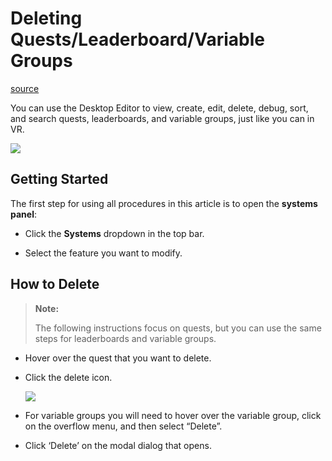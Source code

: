 # Deleting Quests/Leaderboard/Variable Groups

[source](https://developers.meta.com/horizon-worlds/learn/documentation/desktop-editor/quests-leaderboards-and-variable-groups/deleting-quests-leaderboard-variable-groups)

You can use the Desktop Editor to view, create, edit, delete, debug, sort, and search quests, leaderboards, and variable groups, just like you can in VR.

![](https://scontent.flba1-1.fna.fbcdn.net/v/t39.2365-6/452932518_512500177954605_1344854506857565130_n.png?_nc_cat=102&ccb=1-7&_nc_sid=e280be&_nc_ohc=FryRLlNAXVcQ7kNvwGd6wzF&_nc_oc=AdnMUYiAmm2-sKzPqhaqXVyiPReJix78OfsJAmfVaKfvwb0a55TGNIjZH0QqPJGNdfI&_nc_zt=14&_nc_ht=scontent.flba1-1.fna&_nc_gid=8OAS6tZVyVfxgkklXImzjg&oh=00_AfSXv2TkTAIIdfw7ftsAiPRt5yYpRbyCegHyNUzOmrGuRQ&oe=689BACD7)

## Getting Started

The first step for using all procedures in this article is to open the **systems panel**:

*   Click the **Systems** dropdown in the top bar.

*   Select the feature you want to modify.

## How to Delete

> **Note:**
> 
>  The following instructions focus on quests, but you can use the same steps for leaderboards and variable groups.

*   Hover over the quest that you want to delete.

*   Click the delete icon. 
    
    ![](https://scontent.flba1-1.fna.fbcdn.net/v/t39.2365-6/452414296_512500327954590_2436129009233423932_n.png?_nc_cat=101&ccb=1-7&_nc_sid=e280be&_nc_ohc=B9iDBF-RexEQ7kNvwETE8mu&_nc_oc=AdlHrGTd4KWAn43z8Sr8sUdOAItxmYqjjHGqSygItm9fqFfE4Ie0h7UT7fwIXMYotsw&_nc_zt=14&_nc_ht=scontent.flba1-1.fna&_nc_gid=8OAS6tZVyVfxgkklXImzjg&oh=00_AfT2NOAwsU9tZhscSaHpkb1__UCbDyEjKd9RLWjvM30oWQ&oe=689B8B12) 

*   For variable groups you will need to hover over the variable group, click on the overflow menu, and then select “Delete”.

*   Click ‘Delete’ on the modal dialog that opens.

 

 

 

 

 

 

 

 

 

 

 

 

 

 

 

 

 

 

 

 

 

 

 

 

 

 

 

 

 

 

 

 

 

 

 

 

 

 

 

 

 

 

 

 

 

 

 